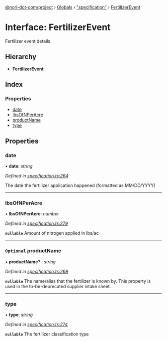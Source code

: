 [@nori-dot-com/project](../README.md) › [Globals](../globals.md) › ["specification"](../modules/_specification_.md) › [FertilizerEvent](_specification_.fertilizerevent.md)

# Interface: FertilizerEvent

Fertilizer event details

## Hierarchy

* **FertilizerEvent**

## Index

### Properties

* [date](_specification_.fertilizerevent.md#date)
* [lbsOfNPerAcre](_specification_.fertilizerevent.md#lbsofnperacre)
* [productName](_specification_.fertilizerevent.md#optional-productname)
* [type](_specification_.fertilizerevent.md#type)

## Properties

###  date

• **date**: *string*

*Defined in [specification.ts:264](https://github.com/nori-dot-eco/nori-dot-com/blob/758366f/packages/project/src/specification.ts#L264)*

The date the fertilizer application happened (formatted as MM/DD/YYYY)

___

###  lbsOfNPerAcre

• **lbsOfNPerAcre**: *number*

*Defined in [specification.ts:279](https://github.com/nori-dot-eco/nori-dot-com/blob/758366f/packages/project/src/specification.ts#L279)*

**`nullable`** 
Amount of nitrogen applied in lbs/ac

___

### `Optional` productName

• **productName**? : *string*

*Defined in [specification.ts:269](https://github.com/nori-dot-eco/nori-dot-com/blob/758366f/packages/project/src/specification.ts#L269)*

**`nullable`** 
The name/alias that the fertilizer is known by. This property is used in the to-be-deprecated supplier intake sheet.

___

###  type

• **type**: *string*

*Defined in [specification.ts:274](https://github.com/nori-dot-eco/nori-dot-com/blob/758366f/packages/project/src/specification.ts#L274)*

**`nullable`** 
The fertilizer classification type
